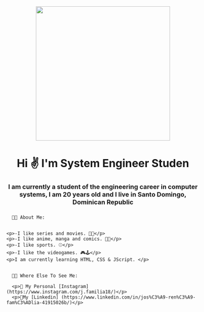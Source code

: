 <div id="header" align="center">
    <img src="https://media.giphy.com/media/QMHoU66sBXqqLqYvGO/giphy.gif" width="350"/>
  <h1 align="center">Hi ✌️ I'm System Engineer Studen</h1>
  <h3 align="center">I am currently a student of the engineering career in computer systems, I am 20 years old and I live in Santo Domingo, Dominican Republic<h3>
</div>


      👨‍💻 About Me:
    
  
    <p>-I like series and movies. 🍿🥤</p>     
    <p>-I like anime, manga and comics. 🏯💥</p>
    <p>-I like sports. ⚾</p> 
    <p>-I like the videogames. 🎮🕹️</p>
    <p>I am currently learning HTML, CSS & JScript. </p>


      🧑‍🦱 Where Else To See Me:
    
      <p>📸 My Personal [Instagram] (https://www.instagram.com/j.familia18/)</p>
      <p>💼My [Linkedin] (https://www.linkedin.com/in/jos%C3%A9-ren%C3%A9-fam%C3%ADlia-41915026b/)</p>
      
      
    
